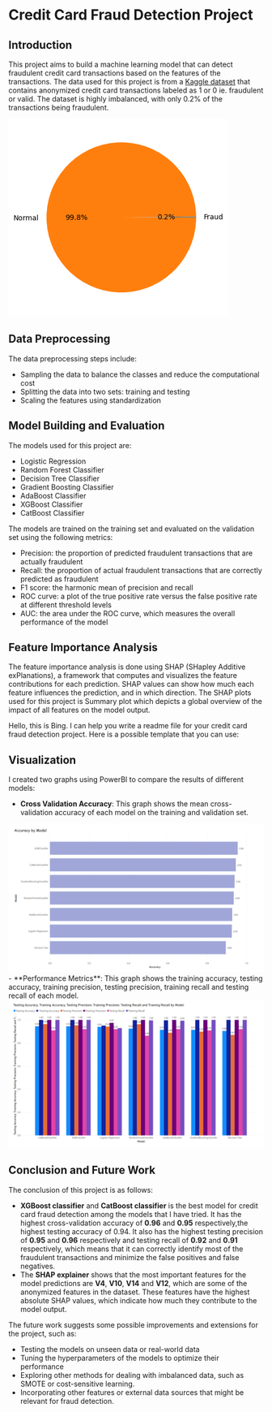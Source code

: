 # Credit Card Fraud Detection Project

## Introduction
This project aims to build a machine learning model that can detect fraudulent credit card transactions based on the features of the transactions. The data used for this project is from a [Kaggle dataset](https://www.kaggle.com/datasets/mlg-ulb/creditcardfraud) that contains anonymized credit card transactions labeled as 1 or 0 ie. fraudulent or valid. The dataset is highly imbalanced, with only 0.2% of the transactions being fraudulent.

<img src="https://github.com/Farah-DeebaJ/CreditCardFraudDetection/blob/main/distribution.png">


## Data Preprocessing
The data preprocessing steps include:

- Sampling the data to balance the classes and reduce the computational cost
- Splitting the data into two sets: training and testing
- Scaling the features using standardization

## Model Building and Evaluation
The models used for this project are:

- Logistic Regression
- Random Forest Classifier
- Decision Tree Classifier
- Gradient Boosting Classifier
- AdaBoost Classifier
- XGBoost Classifier
- CatBoost Classifier

The models are trained on the training set and evaluated on the validation set using the following metrics:

- Precision: the proportion of predicted fraudulent transactions that are actually fraudulent
- Recall: the proportion of actual fraudulent transactions that are correctly predicted as fraudulent
- F1 score: the harmonic mean of precision and recall
- ROC curve: a plot of the true positive rate versus the false positive rate at different threshold levels
- AUC: the area under the ROC curve, which measures the overall performance of the model

## Feature Importance Analysis
The feature importance analysis is done using SHAP (SHapley Additive exPlanations), a framework that computes and visualizes the feature contributions for each prediction. SHAP values can show how much each feature influences the prediction, and in which direction. The SHAP plots used for this project is Summary plot which depicts a global overview of the impact of all features on the model output.

Hello, this is Bing. I can help you write a readme file for your credit card fraud detection project. Here is a possible template that you can use:

## Visualization

I created two graphs using PowerBI to compare the results of different models:

- **Cross Validation Accuracy**: This graph shows the mean cross-validation accuracy of each model on the training and validation set.
<img src="https://github.com/Farah-DeebaJ/CreditCardFraudDetection/blob/main/Accuracy.png">
- **Performance Metrics**: This graph shows the training accuracy, testing accuracy, training precision, testing precision, training recall and testing recall of each model.
<img src="https://github.com/Farah-DeebaJ/CreditCardFraudDetection/blob/main/Performance.png">


## Conclusion and Future Work
The conclusion of this project is as follows:
- **XGBoost classifier** and **CatBoost classifier** is the best model for credit card fraud detection among the models that I have tried. It has the highest cross-validation accuracy of **0.96** and **0.95** respectively,the highest testing accuracy of 0.94. It also has the highest testing precision of **0.95** and **0.96** respectively and testing recall of **0.92** and **0.91** respectively, which means that it can correctly identify most of the fraudulent transactions and minimize the false positives and false negatives. 
- The **SHAP explainer** shows that the most important features for the model predictions are **V4**, **V10**, **V14** and **V12**, which are some of the anonymized features in the dataset. These features have the highest absolute SHAP values, which indicate how much they contribute to the model output.

The future work suggests some possible improvements and extensions for the project, such as:
- Testing the models on unseen data or real-world data
- Tuning the hyperparameters of the models to optimize their performance
- Exploring other methods for dealing with imbalanced data, such as SMOTE or cost-sensitive learning.
- Incorporating other features or external data sources that might be relevant for fraud detection.
